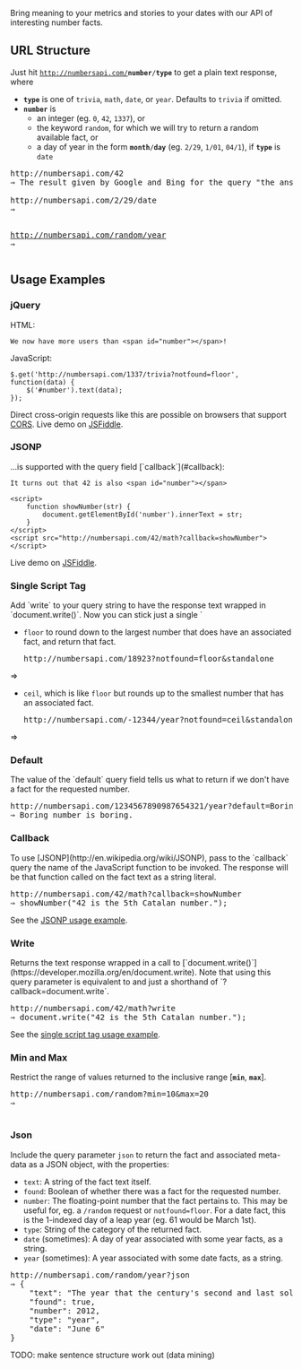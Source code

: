 Bring meaning to your metrics and stories to your dates with our API of interesting number facts.

## URL Structure
Just hit <code>http://numbersapi.com/<strong>number</strong>/<strong>type</strong></code> to get a plain text response, where

- **`type`** is one of `trivia`, `math`, `date`, or `year`. Defaults to `trivia` if omitted.
- **`number`** is
    - an integer (eg. `0`, `42`, `1337`), or
    - the keyword `random`, for which we will try to return a random available fact, or
    - a day of year in the form <code><strong>month</strong>/<strong>day</strong></code> (eg. `2/29`, `1/01`, `04/1`), if **`type`** is `date`

<pre>
http://numbersapi.com/42
&rArr; The result given by Google and Bing for the query "the answer to life the universe and everything".

http://numbersapi.com/2/29/date
&rArr; <script src="http://numbersapi.com/2/29/date?write=1"></script>

http://numbersapi.com/random/year
&rArr; <script src="http://numbersapi.com/random/year?write=1"></script>
</pre>


## Usage Examples

### jQuery
HTML:

    We now have more users than <span id="number"></span>!

JavaScript:

    $.get('http://numbersapi.com/1337/trivia?notfound=floor', function(data) {
        $('#number').text(data);
    });

Direct cross-origin requests like this are possible on browsers that support [CORS](http://en.wikipedia.org/wiki/Cross-Origin_Resource_Sharing). Live demo on [JSFiddle](http://jsfiddle.net/divad12/ffHEh/).


<h3 id="jsonp">JSONP</h3>
...is supported with the query field [`callback`](#callback):

    It turns out that 42 is also <span id="number"></span>

    <script>
        function showNumber(str) {
            document.getElementById('number').innerText = str;
        }
    </script>
    <script src="http://numbersapi.com/42/math?callback=showNumber"></script>

Live demo on [JSFiddle](http://jsfiddle.net/divad12/4A6Pw/).


<h3 id="single-script-tag">Single Script Tag</h3>
Add `write` to your query string to have the response text wrapped in `document.write()`. Now you can stick just a single `<script>` directly where the fact should go.

    In the year 2012, <script src="http://numbersapi.com/2012/year?write"></script>.

Note that this may <a href="http://developer.yahoo.com/performance/rules.html#js_bottom">degrade page load speed</a>.  Live demo on [JSFiddle](http://jsfiddle.net/divad12/vd58j/).


## Query Parameter Options


### Notfound
The `notfound` field tells us what to do if the number is not found. You can give us

- `default` to return one of our pre-written missing messages, or a message you supply with the [`default`](#default) query field. This is the default behaviour.
    <pre>http://numbersapi.com/314159265358979
&rArr; <script src="http://numbersapi.com/314159265358979?write=1"></script></pre>
- `floor` to round down to the largest number that does have an associated fact, and return that fact.
    <pre>http://numbersapi.com/18923?notfound=floor&standalone
&rArr; <script src="http://numbersapi.com/18923?notfound=floor&write&standalone"></script></pre>
- `ceil`, which is like `floor` but rounds up to the smallest number that has an associated fact.
    <pre>http://numbersapi.com/-12344/year?notfound=ceil&standalone
&rArr; <script src="http://numbersapi.com/-12345/year?notfound=ceil&standalone&write"></script></pre>


<h3 id="default">Default</h3>
The value of the `default` query field tells us what to return if we don't have a fact for the requested number.

<pre>
http://numbersapi.com/1234567890987654321/year?default=Boring+number+is+boring.
&rArr; Boring number is boring.
</pre>


<h3 id="callback">Callback</h3>
To use [JSONP](http://en.wikipedia.org/wiki/JSONP), pass to the `callback` query the name of the JavaScript function to be invoked. The response will be that function called on the fact text as a string literal.

<pre>
http://numbersapi.com/42/math?callback=showNumber
&rArr; showNumber("42 is the 5th Catalan number.");
</pre>

See the [JSONP usage example](#jsonp).


<h3 id="write">Write</h3>
Returns the text response wrapped in a call to [`document.write()`](https://developer.mozilla.org/en/document.write). Note that using this query parameter is equivalent to and just a shorthand of `?callback=document.write`.

<pre>
http://numbersapi.com/42/math?write
&rArr; document.write("42 is the 5th Catalan number.");
</pre>

See the [single script tag usage example](#single-script-tag).


### Min and Max
Restrict the range of values returned to the inclusive range \[**`min`**, **`max`**\].

<pre>
http://numbersapi.com/random?min=10&max=20
&rArr; <script src="http://numbersapi.com/random?min=10&max=20&write"></script>
</pre>

### Json
Include the query parameter `json` to return the fact and associated meta-data as a JSON object, with the properties:

- `text`: A string of the fact text itself.
- `found`: Boolean of whether there was a fact for the requested number.
- `number`: The floating-point number that the fact pertains to. This may be useful for, eg. a `/random` request or `notfound=floor`. For a date fact, this is the 1-indexed day of a leap year (eg. 61 would be March 1st).
- `type`: String of the category of the returned fact.
- `date` (sometimes): A day of year associated with some year facts, as a string.
- `year` (sometimes): A year associated with some date facts, as a string.

<pre>
http://numbersapi.com/random/year?json
&rArr; {
    "text": "The year that the century's second and last solar transit of Venus occurs on June 6.",
    "found": true,
    "number": 2012,
    "type": "year",
    "date": "June 6"
}
</pre>


TODO: make sentence structure work out (data mining)
